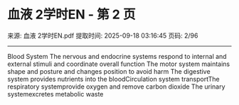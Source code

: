 # 血液 2学时EN - 第 2 页

来源: 血液 2学时EN.pdf
提取时间: 2025-09-18 03:16:45
页码: 2/96

---

Blood System
The nervous and endocrine systems respond to internal and external stimuli and coordinate overall function
The motor system maintains shape and posture and changes position to avoid harm
The digestive system provides nutrients into the bloodCirculation system transportThe respiratory systemprovide oxygen and remove carbon dioxide
The urinary systemexcretes metabolic waste